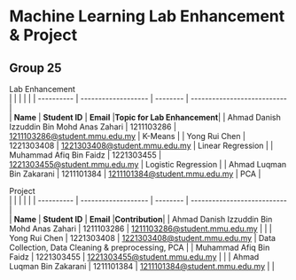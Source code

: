 # Machine Learning Lab Enhancement & Project

## Group 25

Lab Enhancement</br> 
|            |                     |          |                             |
| ---------- | ------------------- | -------- | --------------------------- |  
| **Name**   | **Student ID**      | **Email** |**Topic for Lab Enhancement**|
| Ahmad Danish Izzuddin Bin Mohd Anas Zahari | 1211103286 | 1211103286@student.mmu.edu.my | K-Means |
| Yong Rui Chen |  1221303408            |  1221303408@student.mmu.edu.my | Linear Regression |
| Muhammad Afiq Bin Faidz |  1221303455  |  1221303455@student.mmu.edu.my | Logistic Regression |
| Ahmad Luqman Bin Zakarani | 1211101384 |  1211101384@student.mmu.edu.my | PCA |

Project</br> 
|            |                     |          |                             |
| ---------- | ------------------- | -------- | --------------------------- |  
| **Name**   | **Student ID**      | **Email** |**Contribution**|
| Ahmad Danish Izzuddin Bin Mohd Anas Zahari | 1211103286 | 1211103286@student.mmu.edu.my |  |
| Yong Rui Chen |  1221303408            |  1221303408@student.mmu.edu.my | Data Collection, Data Cleaning & preprocessing, PCA |
| Muhammad Afiq Bin Faidz |  1221303455  |  1221303455@student.mmu.edu.my |  |
| Ahmad Luqman Bin Zakarani | 1211101384 |  1211101384@student.mmu.edu.my |  |
